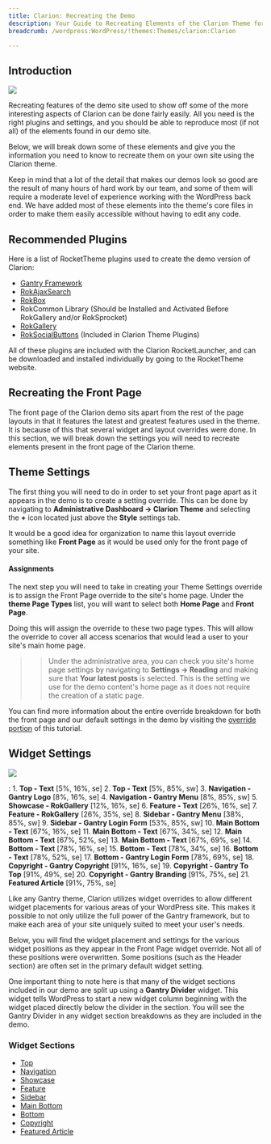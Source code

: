 ```yaml
---
title: Clarion: Recreating the Demo
description: Your Guide to Recreating Elements of the Clarion Theme for WordPress
breadcrumb: /wordpress:WordPress/!themes:Themes/clarion:Clarion

---
```


Introduction
-----

![][theme]

Recreating features of the demo site used to show off some of the more interesting aspects of Clarion can be done fairly easily. All you need is the right plugins and settings, and you should be able to reproduce most (if not all) of the elements found in our demo site. 

Below, we will break down some of these elements and give you the information you need to know to recreate them on your own site using the Clarion theme.

Keep in mind that a lot of the detail that makes our demos look so good are the result of many hours of hard work by our team, and some of them will require a moderate level of experience working with the WordPress back end. We have added most of these elements into the theme's core files in order to make them easily accessible without having to edit any code.

Recommended Plugins
-----

Here is a list of RocketTheme plugins used to create the demo version of Clarion:

* [Gantry Framework][gantry]
* [RokAjaxSearch][rokajaxsearch]
* [RokBox][rokbox]
* RokCommon Library (Should be Installed and Activated Before RokGallery and/or RokSprocket)
* [RokGallery][rokgallery]
* [RokSocialButtons][social] (Included in Clarion Theme Plugins)

All of these plugins are included with the Clarion RocketLauncher, and can be downloaded and installed individually by going to the RocketTheme website.

Recreating the Front Page
-----

The front page of the Clarion demo sits apart from the rest of the page layouts in that it features the latest and greatest features used in the theme. It is because of this that several widget and layout overrides were done. In this section, we will break down the settings you will need to recreate elements present in the front page of the Clarion theme.

Theme Settings
-----

The first thing you will need to do in order to set your front page apart as it appears in the demo is to create a setting override. This can be done by navigating to **Administrative Dashboard -> Clarion Theme** and selecting the **+** icon located just above the **Style** settings tab. 

It would be a good idea for organization to name this layout override something like **Front Page** as it would be used only for the front page of your site.

#### Assignments
The next step you will need to take in creating your Theme Settings override is to assign the Front Page override to the site's home page. Under the **theme Page Types** list, you will want to select both **Home Page** and **Front Page**.

Doing this will assign the override to these two page types. This will allow the override to cover all access scenarios that would lead a user to your site's main home page.

>> Under the administrative area, you can check you site's home page settings by navigating to **Settings -> Reading** and making sure that **Your latest posts** is selected. This is the setting we use for the demo content's home page as it does not require the creation of a static page.

You can find more information about the entire override breakdown for both the front page and our default settings in the demo by visiting the [override portion][demooverride] of this tutorial.

Widget Settings
-----

![][theme2]

:   1. **Top - Text** [5%, 16%, se]
    2. **Top - Text** [5%, 85%, sw]
    3. **Navigation - Gantry Logo** [8%, 16%, se]
    4. **Navigation - Gantry Menu** [8%, 85%, sw]
    5. **Showcase - RokGallery** [12%, 16%, se]
    6. **Feature - Text** [26%, 16%, se]
    7. **Feature - RokGallery** [26%, 35%, se]
    8. **Sidebar - Gantry Menu** [38%, 85%, sw]
    9. **Sidebar - Gantry Login Form** [53%, 85%, sw]
    10. **Main Bottom - Text** [67%, 16%, se]
    11. **Main Bottom - Text** [67%, 34%, se]
    12. **Main Bottom - Text** [67%, 52%, se]
    13. **Main Bottom - Text** [67%, 69%, se]
    14. **Bottom - Text** [78%, 16%, se]
    15. **Bottom - Text** [78%, 34%, se]
    16. **Bottom - Text** [78%, 52%, se]
    17. **Bottom - Gantry Login Form** [78%, 69%, se]
    18. **Copyright - Gantry Copyright** [91%, 16%, se]
    19. **Copyright - Gantry To Top** [91%, 49%, se]
    20. **Copyright - Gantry Branding** [91%, 75%, se]
    21. **Featured Article** [91%, 75%, se]

Like any Gantry theme, Clarion utilizes widget overrides to allow different widget placements for various areas of your WordPress site. This makes it possible to not only utilize the full power of the Gantry framework, but to make each area of your site uniquely suited to meet your user's needs.

Below, you will find the widget placement and settings for the various widget positions as they appear in the Front Page widget override. Not all of these positions were overwritten. Some positions (such as the Header section) are often set in the primary default widget setting.

One important thing to note here is that many of the widget sections included in our demo are split up using a **Gantry Divider** widget. This widget tells WordPress to start a new widget column beginning with the widget placed directly below the divider in the section. You will see the Gantry Divider in any widget section breakdowns as they are included in the demo.

### Widget Sections

* [Top][top]
* [Navigation][navigation]
* [Showcase][showcase]
* [Feature][feature]
* [Sidebar][sidebar]
* [Main Bottom][mainbottom]
* [Bottom][bottom]
* [Copyright][copyright]
* [Featured Article][featured]

[gantry]: http://gantry-framework.org/download
[rokajaxsearch]: http://www.rockettheme.com/wordpress/plugins/rokajaxsearch
[rokbox]: http://www.rockettheme.com/wordpress/plugins/rokbox
[roksprocket]: http://www.rockettheme.com/wordpress/plugins/roksprocket
[theme2]: assets/clarion2.jpeg
[theme]: assets/clarion.jpeg
[roksprocket]: http://www.rockettheme.com/extensions-joomla/roksprocket
[rokgallery]: http://www.rockettheme.com/extensions-joomla/rokgallery
[faq]: faq.md
[menu]: ../../start/menu.md
[override]: http://gantry-framework.org/documentation/wordpress/configure/
[top]: demo_top.md
[navigation]: demo_navigation.md
[showcase]: demo_showcase.md
[feature]: demo_feature.md
[mainbottom]: demo_mainbottom.md
[bottom]: demo_bottom.md
[copyright]: demo_copyright.md
[sidebar]: demo_sidebar.md
[featured]: demo_featured.md
[demooverride]: demo_override.md
[social]: http://www.rockettheme.com/wordpress-downloads/club/3402-Clarion